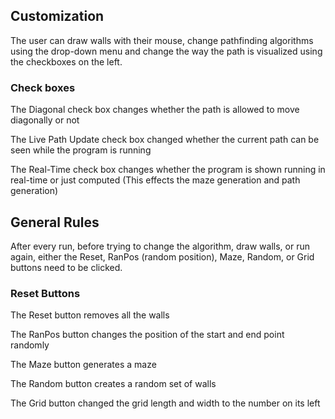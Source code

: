 ## Customization
The user can draw walls with their mouse, change pathfinding algorithms using the drop-down menu and change the way the path is visualized using the checkboxes on the left.
### Check boxes
The Diagonal check box changes whether the path is allowed to move diagonally or not

The Live Path Update check box changed whether the current path can be seen while the program is running

The Real-Time check box changes whether the program is shown running in real-time or just computed (This effects the maze generation and path generation)

## General Rules
After every run, before trying to change the algorithm, draw walls, or run again, either the Reset, RanPos (random position), Maze, Random, or Grid buttons need to be clicked.
### Reset Buttons
The Reset button removes all the walls

The RanPos button changes the position of the start and end point randomly

The Maze button generates a maze

The Random button creates a random set of walls

The Grid button changed the grid length and width to the number on its left
